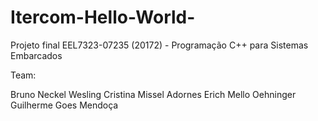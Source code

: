 # Itercom-Hello-World-
Projeto final EEL7323-07235 (20172) - Programação C++ para Sistemas Embarcados

Team:

Bruno Neckel Wesling
Cristina Missel Adornes
Erich Mello Oehninger
Guilherme Goes Mendoça

